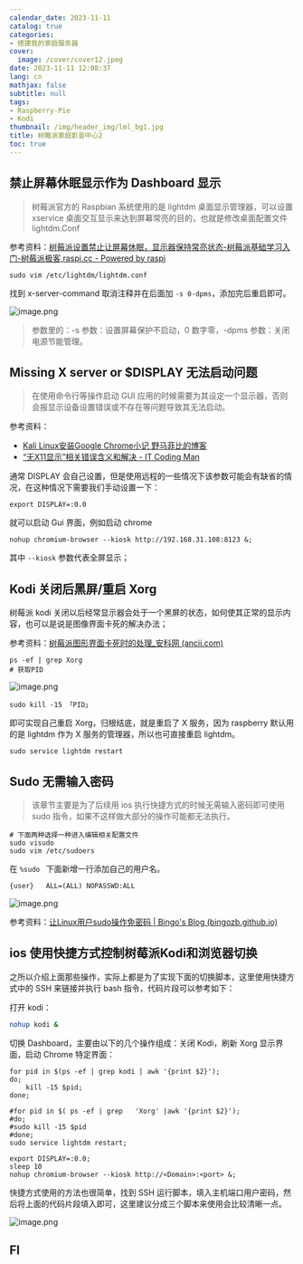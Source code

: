 ```yaml
---
calendar_date: 2023-11-11
catalog: true
categories:
- 搭建我的家庭服务器
cover:
  image: /cover/cover12.jpeg
date: 2023-11-11 12:08:37
lang: cn
mathjax: false
subtitle: null
tags:
- Raspberry-Pie
- Kodi
thumbnail: /img/header_img/lml_bg1.jpg
title: 树莓派家庭影音中心2
toc: true
---
```


## 禁止屏幕休眠显示作为 Dashboard 显示

> 树莓派官方的 Raspbian 系统使用的是 lightdm 桌面显示管理器，可以设置 xservice 桌面交互显示来达到屏幕常亮的目的，也就是修改桌面配置文件 lightdm.Conf

参考资料：[树莓派设置禁止让屏幕休眠，显示器保持常亮状态-树莓派基础学习入门-树莓派极客,raspi.cc - Powered by raspi](http://www.raspi.cc/read-10-1.html)

```shell
sudo vim /etc/lightdm/lightdm.conf
```

找到 x-server-command 取消注释并在后面加 `-s 0-dpms`，添加完后重启即可。

![image.png](https://picture-bed-001-1310572365.cos.ap-guangzhou.myqcloud.com/mac/20231111132731.png)

> 参数里的：-s 参数：设置屏幕保护不启动，0 数字零，-dpms 参数：关闭电源节能管理。



## Missing X server or $DISPLAY 无法启动问题

> 在使用命令行等操作启动 GUI 应用的时候需要为其设定一个显示器，否则会报显示设备设置错误或不存在等问题导致其无法启动。

参考资料：
-  [Kali Linux安装Google Chrome小记 野马菲比的博客](https://blog.csdn.net/qq_43514711/article/details/125205605)
- [“无X11显示”相关错误含义和解决 - IT Coding Man](https://www.itcodingman.com/no_x11_display_error/)

通常 DISPLAY 会自己设置，但是使用远程的一些情况下该参数可能会有缺省的情况，在这种情况下需要我们手动设置一下：

```shell
export DISPLAY=:0.0
```

就可以启动 Gui 界面，例如启动 chrome

```shell
nohup chromium-browser --kiosk http://192.168.31.108:8123 &;
```

其中 `--kiosk` 参数代表全屏显示；

## Kodi 关闭后黑屏/重启 Xorg

树莓派 kodi 关闭以后经常显示器会处于一个黑屏的状态，如何使其正常的显示内容，也可以是说是图像界面卡死的解决办法；

参考资料：[树莓派图形界面卡死时的处理_安科网 (ancii.com)](https://www.ancii.com/abdvxdd7p/)

```shell
ps -ef | grep Xorg 
# 获取PID
```

![image.png](https://picture-bed-001-1310572365.cos.ap-guangzhou.myqcloud.com/mac/20231111141037.png)

```shell
sudo kill -15 「PID」
```

即可实现自己重启 Xorg，归根结底，就是重启了 X 服务，因为 raspberry 默认用的是 lightdm 作为 X 服务的管理器，所以也可直接重启 lightdm。

```shell
sudo service lightdm restart
```

## Sudo 无需输入密码

> 该章节主要是为了后续用 ios 执行快捷方式的时候无需输入密码即可使用 sudo 指令，如果不这样做大部分的操作可能都无法执行。

```shell
# 下面两种选择一种进入编辑相关配置文件
sudo visudo
sudo vim /etc/sudoers
```

在 `%sudo ` 下面新增一行添加自己的用户名。

```txt
{user}   ALL=(ALL) NOPASSWD:ALL
```

![image.png](https://picture-bed-001-1310572365.cos.ap-guangzhou.myqcloud.com/mac/20231111142713.png)

参考资料：[让Linux用户sudo操作免密码 | Bingo's Blog (bingozb.github.io)](https://bingozb.github.io/views/default/58.html#%E5%90%8E%E8%AF%9D)

## ios 使用快捷方式控制树莓派Kodi和浏览器切换

之所以介绍上面那些操作，实际上都是为了实现下面的切换脚本，这里使用快捷方式中的 SSH 来链接并执行 bash 指令，代码片段可以参考如下：

打开 kodi：

```bash
nohup kodi &
```

切换 Dashboard，主要由以下的几个操作组成：关闭 Kodi，刷新 Xorg 显示界面，启动 Chrome 特定界面：

```shell
for pid in $(ps -ef | grep kodi | awk '{print $2}');
do;
	kill -15 $pid;
done;
```

```shell
#for pid in $( ps -ef | grep   'Xorg' |awk '{print $2}');
#do;
#sudo kill -15 $pid
#done;
sudo service lightdm restart;
```

```shell
export DISPLAY=:0.0;
sleep 10
nohup chromium-browser --kiosk http://<Domain>:<port> &;
```

快捷方式使用的方法也很简单，找到 SSH 运行脚本，填入主机端口用户密码，然后将上面的代码片段填入即可，这里建议分成三个脚本来使用会比较清晰一点。

![image.png](https://picture-bed-001-1310572365.cos.ap-guangzhou.myqcloud.com/mac/20231111145114.png)

## FI